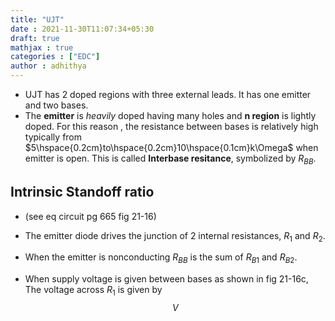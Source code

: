 ```yaml
---
title: "UJT"
date : 2021-11-30T11:07:34+05:30
draft: true
mathjax : true
categories : ["EDC"]
author : adhithya
---
```


- UJT has 2 doped regions with three external leads. It has one emitter and two bases.
- The **emitter** is *heavily* doped having many holes and **n region** is lightly doped. For this reason , the resistance between bases is relatively high typically from $5\hspace{0.2cm}to\hspace{0.2cm}10\hspace{0.1cm}k\Omega$ when emitter is open. This is called **Interbase resitance**, symbolized by $R_{BB}$.

## Intrinsic Standoff ratio


 - (see eq circuit pg 665 fig 21-16)
 
 -    The emitter diode drives the junction of 2 internal resistances, $R_1$ and $R_2$.
  
 -  When the emitter is nonconducting $R_{BB}$ is the sum of $R_{B1}$ and $R_{B2}$.

-  When supply voltage is given between bases as shown in fig 21-16c, The voltage across $R_1$ is given by $$V$$